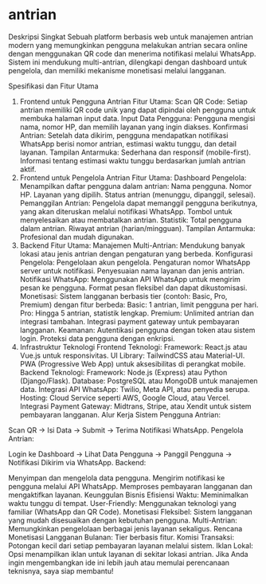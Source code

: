 # antrian
Deskripsi Singkat
Sebuah platform berbasis web untuk manajemen antrian modern yang memungkinkan pengguna melakukan antrian secara online dengan menggunakan QR code dan menerima notifikasi melalui WhatsApp. Sistem ini mendukung multi-antrian, dilengkapi dengan dashboard untuk pengelola, dan memiliki mekanisme monetisasi melalui langganan.

Spesifikasi dan Fitur Utama
1. Frontend untuk Pengguna Antrian
Fitur Utama:
Scan QR Code: Setiap antrian memiliki QR code unik yang dapat dipindai oleh pengguna untuk membuka halaman input data.
Input Data Pengguna: Pengguna mengisi nama, nomor HP, dan memilih layanan yang ingin diakses.
Konfirmasi Antrian: Setelah data dikirim, pengguna mendapatkan notifikasi WhatsApp berisi nomor antrian, estimasi waktu tunggu, dan detail layanan.
Tampilan Antarmuka:
Sederhana dan responsif (mobile-first).
Informasi tentang estimasi waktu tunggu berdasarkan jumlah antrian aktif.
2. Frontend untuk Pengelola Antrian
Fitur Utama:
Dashboard Pengelola: Menampilkan daftar pengguna dalam antrian:
Nama pengguna.
Nomor HP.
Layanan yang dipilih.
Status antrian (menunggu, dipanggil, selesai).
Pemanggilan Antrian:
Pengelola dapat memanggil pengguna berikutnya, yang akan diteruskan melalui notifikasi WhatsApp.
Tombol untuk menyelesaikan atau membatalkan antrian.
Statistik:
Total pengguna dalam antrian.
Riwayat antrian (harian/mingguan).
Tampilan Antarmuka:
Profesional dan mudah digunakan.
3. Backend
Fitur Utama:
Manajemen Multi-Antrian:
Mendukung banyak lokasi atau jenis antrian dengan pengaturan yang berbeda.
Konfigurasi Pengelola:
Pengelolaan akun pengelola.
Pengaturan nomor WhatsApp server untuk notifikasi.
Penyesuaian nama layanan dan jenis antrian.
Notifikasi WhatsApp:
Menggunakan API WhatsApp untuk mengirim pesan ke pengguna.
Format pesan fleksibel dan dapat dikustomisasi.
Monetisasi:
Sistem langganan berbasis tier (contoh: Basic, Pro, Premium) dengan fitur berbeda:
Basic: 1 antrian, limit pengguna per hari.
Pro: Hingga 5 antrian, statistik lengkap.
Premium: Unlimited antrian dan integrasi tambahan.
Integrasi payment gateway untuk pembayaran langganan.
Keamanan:
Autentikasi pengguna dengan token atau sistem login.
Proteksi data pengguna dengan enkripsi.
4. Infrastruktur Teknologi
Frontend Teknologi:
Framework: React.js atau Vue.js untuk responsivitas.
UI Library: TailwindCSS atau Material-UI.
PWA (Progressive Web App) untuk aksesibilitas di perangkat mobile.
Backend Teknologi:
Framework: Node.js (Express) atau Python (Django/Flask).
Database: PostgreSQL atau MongoDB untuk manajemen data.
Integrasi API WhatsApp: Twilio, Meta API, atau penyedia serupa.
Hosting:
Cloud Service seperti AWS, Google Cloud, atau Vercel.
Integrasi Payment Gateway:
Midtrans, Stripe, atau Xendit untuk sistem pembayaran langganan.
Alur Kerja Sistem
Pengguna Antrian:

Scan QR → Isi Data → Submit → Terima Notifikasi WhatsApp.
Pengelola Antrian:

Login ke Dashboard → Lihat Data Pengguna → Panggil Pengguna → Notifikasi Dikirim via WhatsApp.
Backend:

Menyimpan dan mengelola data pengguna.
Mengirim notifikasi ke pengguna melalui API WhatsApp.
Memproses pembayaran langganan dan mengaktifkan layanan.
Keunggulan Bisnis
Efisiensi Waktu: Meminimalkan waktu tunggu di tempat.
User-Friendly: Menggunakan teknologi yang familiar (WhatsApp dan QR Code).
Monetisasi Fleksibel: Sistem langganan yang mudah disesuaikan dengan kebutuhan pengguna.
Multi-Antrian: Memungkinkan pengelolaan berbagai jenis layanan sekaligus.
Rencana Monetisasi
Langganan Bulanan:
Tier berbasis fitur.
Komisi Transaksi:
Potongan kecil dari setiap pembayaran layanan melalui sistem.
Iklan Lokal:
Opsi menampilkan iklan untuk layanan di sekitar lokasi antrian.
Jika Anda ingin mengembangkan ide ini lebih jauh atau memulai perencanaan teknisnya, saya siap membantu!
